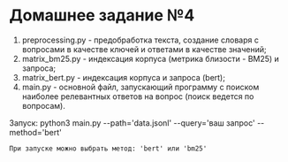 # Домашнее задание №4

1. preprocessing.py - предобработка текста, создание словаря с вопросами в качестве ключей и ответами в качестве значений;
2. matrix_bm25.py - индексация корпуса (метрика близости - BM25) и запроса;
3. matrix_bert.py - индексация корпуса и запроса (bert);
3. main.py - основной файл, запускающий программу с поиском наиболее релевантных ответов на вопрос (поиск ведется по вопросам).  
  
  Запуск: python3 main.py --path='data.jsonl' --query='ваш запрос' --method='bert'  
    
    При запуске можно выбрать метод: 'bert' или 'bm25'
